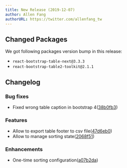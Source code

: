```yaml
---
title: New Release (2019-12-07)
author: Allen Fang
authorURL: https://twitter.com/allenfang_tw
---
```


## Changed Packages

We got following packages version bump in this release:

* `react-bootstrap-table-next@3.3.3`
* `react-bootstrap-table2-toolkit@2.1.1`


## Changelog

### Bug fixes
* Fixed wrong table caption in bootstrap 4([38b0fb3](https://github.com/react-bootstrap-table/react-bootstrap-table2/pull/1195/commits/ee829eb924538250d266761b7c7750238b0fb340))

### Features
* Allow to export table footer to csv file([47d6eb0](https://github.com/react-bootstrap-table/react-bootstrap-table2/pull/1195/commits/47d6eb097aee9d73a948be1ed4a2dc6123d5ec04))
* Allow to manage sorting state([2068f51](https://github.com/react-bootstrap-table/react-bootstrap-table2/pull/1195/commits/2068f518f6f1c6158c2124bb2399edf64da355a3))

### Enhancements
* One-time sorting configuration([a07b2da](https://github.com/react-bootstrap-table/react-bootstrap-table2/pull/1195/commits/a07b2da00a0e4703557c6ee5c7a74ff7df732a64))